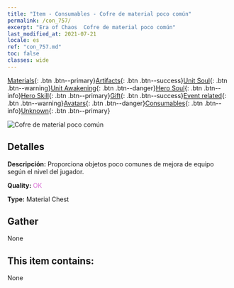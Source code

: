 ```yaml
---
title: "Item - Consumables - Cofre de material poco común"
permalink: /con_757/
excerpt: "Era of Chaos  Cofre de material poco común"
last_modified_at: 2021-07-21
locale: es
ref: "con_757.md"
toc: false
classes: wide
---
```

 [Materials](/ItemsES/){: .btn .btn--primary}[Artifacts](/ItemsES/Artifacts/){: .btn .btn--success}[Unit Soul](/ItemsES/UnitSoul/){: .btn .btn--warning}[Unit Awakening](/ItemsES/UnitAwakening/){: .btn .btn--danger}[Hero Soul](/ItemsES/HeroSoul/){: .btn .btn--info}[Hero Skill](/ItemsES/HeroSkill/){: .btn .btn--primary}[Gift](/ItemsES/Gift/){: .btn .btn--success}[Event related](/ItemsES/Events/){: .btn .btn--warning}[Avatars](/ItemsES/Avatars/){: .btn .btn--danger}[Consumables](/ItemsES/Consumables/){: .btn .btn--info}[Unknown](/ItemsES/Unknown/){: .btn .btn--primary}

 ![Cofre de material poco común](/images/t/i_304001.png)

## Detalles
 **Descripción:** Proporciona objetos poco comunes de mejora de equipo según el nivel del jugador.

 **Quality:** <span style="color: #DA70D6">OK</span>

 **Type:** Material Chest

## Gather

  None

## This item contains:

  None

